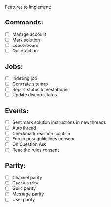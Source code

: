 Features to implement:

## Commands:

- [ ] Manage account
- [ ] Mark solution
- [ ] Leaderboard
- [ ] Quick action

## Jobs:

- [ ] Indexing job
- [ ] Generate sitemap
- [ ] Report status to Vestaboard
- [ ] Update discord status

## Events:

- [ ] Sent mark solution instructions in new threads
- [ ] Auto thread
- [ ] Checkmark reaction solution
- [ ] Forum post guidelines consent
- [ ] On Question Ask
- [ ] Read the rules consent

## Parity:

- [ ] Channel parity
- [ ] Cache parity
- [ ] Guild parity
- [ ] Message parity
- [ ] User parity
